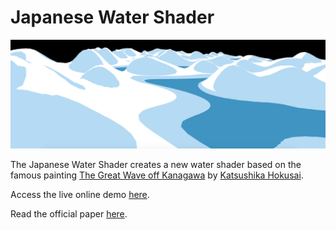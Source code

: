 # Japanese Water Shader

![JapaneseWaterShader](images/wave_group_foam_close.png)

The Japanese Water Shader creates a new water shader based on the famous painting [The Great Wave off Kanagawa](https://en.wikipedia.org/wiki/The_Great_Wave_off_Kanagawa) by [Katsushika Hokusai](https://en.wikipedia.org/wiki/Hokusai).

Access the live online demo [here](https://cardadfar.github.io/japanese_water_shader/).

Read the official paper [here](https://cardadfar.github.io/japanese_water_shader/).
